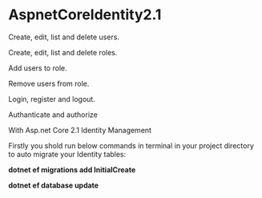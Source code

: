 # AspnetCoreIdentity2.1

Create, edit, list and delete users.

Create, edit, list and delete roles.

Add users to role.

Remove users from role.

Login, register and logout.

Authanticate and authorize 

With Asp.net Core 2.1 Identity Management



Firstly you shold run below commands in terminal in your project directory to auto migrate your Identity tables:

 **dotnet ef migrations add InitialCreate**
 
 **dotnet ef database update**



